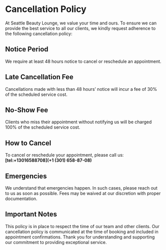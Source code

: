 # Cancellation Policy

At Seattle Beauty Lounge, we value your time and ours.
To ensure we can provide the best service to all our clients, we kindly request adherence to the following cancellation policy:

## Notice Period

We require at least 48 hours notice to cancel or reschedule an appointment.

## Late Cancellation Fee

Cancellations made with less than 48 hours’ notice will incur a fee of 30% of the scheduled service cost.

## No-Show Fee

Clients who miss their appointment without notifying us will be charged 100% of the scheduled service cost.

## How to Cancel

To cancel or reschedule your appointment, please call us: **[tel:+13016588708](+1 (301) 658-87-08)**

## Emergencies

We understand that emergencies happen. In such cases, please reach out to us as soon as possible. Fees may be waived at our discretion with proper documentation.

## Important Notes

This policy is in place to respect the time of our team and other clients.
Our cancellation policy is communicated at the time of booking and included in appointment confirmations.
Thank you for understanding and supporting our commitment to providing exceptional service.
